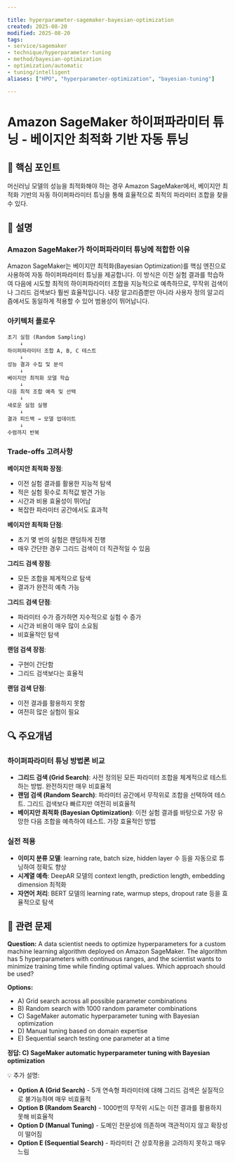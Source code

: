 ```yaml
---

title: hyperparameter-sagemaker-bayesian-optimization
created: 2025-08-20
modified: 2025-08-20
tags:
- service/sagemaker
- technique/hyperparameter-tuning
- method/bayesian-optimization
- optimization/automatic
- tuning/intelligent
aliases: ["HPO", "hyperparameter-optimization", "bayesian-tuning"]

---
```


# Amazon SageMaker 하이퍼파라미터 튜닝 - 베이지안 최적화 기반 자동 튜닝

## 🎯 핵심 포인트

머신러닝 모델의 성능을 최적화해야 하는 경우 Amazon SageMaker에서, 베이지안 최적화 기반의 자동 하이퍼파라미터 튜닝을 통해 효율적으로 최적의 파라미터 조합을 찾을 수 있다.

## 📝 설명

### Amazon SageMaker가 하이퍼파라미터 튜닝에 적합한 이유

Amazon SageMaker는 베이지안 최적화(Bayesian Optimization)를 핵심 엔진으로 사용하여 자동 하이퍼파라미터 튜닝을 제공합니다. 이 방식은 이전 실험 결과를 학습하여 다음에 시도할 최적의 하이퍼파라미터 조합을 지능적으로 예측하므로, 무작위 검색이나 그리드 검색보다 훨씬 효율적입니다. 내장 알고리즘뿐만 아니라 사용자 정의 알고리즘에서도 동일하게 적용할 수 있어 범용성이 뛰어납니다.

### 아키텍처 플로우

```
초기 실험 (Random Sampling)
    ↓
하이퍼파라미터 조합 A, B, C 테스트
    ↓
성능 결과 수집 및 분석
    ↓
베이지안 최적화 모델 학습
    ↓
다음 최적 조합 예측 및 선택
    ↓
새로운 실험 실행
    ↓
결과 피드백 → 모델 업데이트
    ↓
수렴까지 반복
```

### Trade-offs 고려사항

**베이지안 최적화 장점**:
- 이전 실험 결과를 활용한 지능적 탐색
- 적은 실험 횟수로 최적값 발견 가능
- 시간과 비용 효율성이 뛰어남
- 복잡한 파라미터 공간에서도 효과적

**베이지안 최적화 단점**:
- 초기 몇 번의 실험은 랜덤하게 진행
- 매우 간단한 경우 그리드 검색이 더 직관적일 수 있음

**그리드 검색 장점**:
- 모든 조합을 체계적으로 탐색
- 결과가 완전히 예측 가능

**그리드 검색 단점**:
- 파라미터 수가 증가하면 지수적으로 실험 수 증가
- 시간과 비용이 매우 많이 소요됨
- 비효율적인 탐색

**랜덤 검색 장점**:
- 구현이 간단함
- 그리드 검색보다는 효율적

**랜덤 검색 단점**:
- 이전 결과를 활용하지 못함
- 여전히 많은 실험이 필요

## 🔍 주요개념

### 하이퍼파라미터 튜닝 방법론 비교

- **그리드 검색 (Grid Search)**: 사전 정의된 모든 파라미터 조합을 체계적으로 테스트하는 방법. 완전하지만 매우 비효율적
- **랜덤 검색 (Random Search)**: 파라미터 공간에서 무작위로 조합을 선택하여 테스트. 그리드 검색보다 빠르지만 여전히 비효율적
- **베이지안 최적화 (Bayesian Optimization)**: 이전 실험 결과를 바탕으로 가장 유망한 다음 조합을 예측하여 테스트. 가장 효율적인 방법

### 실전 적용

- **이미지 분류 모델**: learning rate, batch size, hidden layer 수 등을 자동으로 튜닝하여 정확도 향상
- **시계열 예측**: DeepAR 모델의 context length, prediction length, embedding dimension 최적화
- **자연어 처리**: BERT 모델의 learning rate, warmup steps, dropout rate 등을 효율적으로 탐색

## 📝 관련 문제

**Question:** A data scientist needs to optimize hyperparameters for a custom machine learning algorithm deployed on Amazon SageMaker. The algorithm has 5 hyperparameters with continuous ranges, and the scientist wants to minimize training time while finding optimal values. Which approach should be used?

**Options:**

- A) Grid search across all possible parameter combinations
- B) Random search with 1000 random parameter combinations
- C) SageMaker automatic hyperparameter tuning with Bayesian optimization
- D) Manual tuning based on domain expertise
- E) Sequential search testing one parameter at a time

**정답: C) SageMaker automatic hyperparameter tuning with Bayesian optimization**

💡 추가 설명:

- **Option A (Grid Search)** - 5개 연속형 파라미터에 대해 그리드 검색은 실질적으로 불가능하며 매우 비효율적
- **Option B (Random Search)** - 1000번의 무작위 시도는 이전 결과를 활용하지 못해 비효율적
- **Option D (Manual Tuning)** - 도메인 전문성에 의존하며 객관적이지 않고 확장성이 떨어짐
- **Option E (Sequential Search)** - 파라미터 간 상호작용을 고려하지 못하고 매우 느림